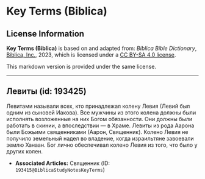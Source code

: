 # Key Terms (Biblica)

## License Information

**Key Terms (Biblica)** is based on and adapted from: _Biblica Bible Dictionary_, [Biblica, Inc.](https://www.biblica.com/), 2023, which is licensed under a [CC BY-SA 4.0 license](https://creativecommons.org/licenses/by-sa/4.0/legalcode.en).

This markdown version is provided under the same license.



--------------------------------

## Левиты (id: 193425)

Левитами называли всех, кто принадлежал колену Левия (Левий был одним из сыновей Иакова). Все мужчины из этого колена должны были исполнять возложенные на них Богом обязанности. Они должны были работать в скинии, а впоследствии — в Храме. Левиты из рода Аарона были Божьими священниками (Аарон, Священник). Колено Левия не получило земельный надел во владение, когда израильтяне завоевали землю Ханаан. Бог лично обеспечивал колено Левия из того, что было у других колен.

* **Associated Articles:** Священник (ID: `193415@BiblicaStudyNotesKeyTerms`)

